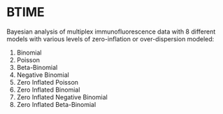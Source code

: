 # BTIME
Bayesian analysis of multiplex immunofluorescence data with 8 different models with various levels of zero-inflation or over-dispersion modeled:
1. Binomial
2. Poisson
3. Beta-Binomial
4. Negative Binomial
5. Zero Inflated Poisson
6. Zero Inflated Binomial
7. Zero Inflated Negative Binomial
8. Zero Inflated Beta-Binomial 
